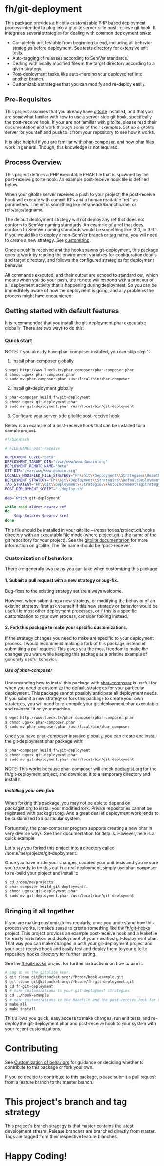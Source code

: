 # fh/git-deployment

This package provides a hightly customizable PHP based deployment process intended to plug into a gitolite server-side post-recieve git hook. It integrates several strategies for dealing with common deployment tasks:

- Completely unit testable from beginning to end, including all behavior strategies before deployment. See tests directory for extensive unit tests.
- Auto-tagging of releases according to SemVer standards.
- Dealing with locally modified files in the target directory according to a given strategy.
- Post-deployment tasks, like auto-merging your deployed ref into another branch.
- Customizable strategies that you can modify and re-deploy easily.

## Pre-Requisites

This project assumes that you already have [gitolite](http://gitolite.com/gitolite/index.html) installed, and that you are somewhat familar with how to use a server-side git hook, specifically the post-receive hook. If your are not familiar with gitolite, please read their documentation and work through some of their examples. Set up a gitolite server for yourself and push to it from your repository to see how it works.

It is also helpful if you are familiar with [phar-composer](https://github.com/clue/phar-composer), and how phar files work in general. Though, this knowledge is not required.

## Process Overview

This project defines a PHP executable PHAR file that is spawned by the post-receive gitolite hook. An example post-receive hook file is defined below.

When your gitolite server receives a push to your project, the post-receive hook will execute with commit ID's and a human readable "ref" as parameters. The ref is something like refs/heads/branchname, or refs/tags/tagname.

The default deployment strategy will not deploy any ref that does not conform to SemVer naming standards. An example of a ref that does conform to SemVer naming standards would be something like: 3.0, or 3.0.1. If you would like to deploy a non-SemVer branch or tag name, you will need to create a new strategy. See [customizing](#markdown-header-customization-of-behaviors).

Once a push is received and the hook spawns git-deployment, this package goes to work by reading the environment variables for configuration details and target directory, and follows the configured strategies for deployment behavior.

All commands executed, and their output are echoed to standard out, which means when you do your push, the remote will respond with a print out of all deployment activity that is happening during deployment. So you can be immediately aware of how the deployment is going, and any problems the process might have encountered.

## Getting started with default features

It is recommended that you install the git-deployment.phar executable globally. There are two ways to do this:

### Quick start

NOTE: If you already have phar-composer installed, you can skip step 1:

1. Install phar-composer globally
```sh
$ wget http://www.lueck.tv/phar-composer/phar-composer.phar
$ chmod ugo+x phar-composer.phar
$ sudo mv phar-composer.phar /usr/local/bin/phar-composer
```
2. Install git-deployment globally
```sh
$ phar-composer build fh/git-deployment
$ chmod ugo+x git-deployment.phar
$ sudo mv git-deployment.phar /usr/local/bin/git-deployment
```
3. Configure your server-side gitolite post-receive hook

Below is an example of a post-receive hook that can be installed for a sample project.

```sh
#!/bin/bash

# FILE NAME: post-receive

DEPLOYMENT_LEVEL="beta"
DEPLOYMENT_TARGET_DIR="/var/www/www.domain.org"
DEPLOYMENT_REMOTE_NAME="beta"
GIT_DIR="/var/www/www.domain.org"
LOCALLY_MODIFIED_FILE_STRATEGY="Fh\\Git\\Deployment\\Strategies\\ResetLocallyModifiedFileStrategy"
DEPLOYMENT_STRATEGY="Fh\\Git\\Deployment\\Strategies\\DefaultDeploymentStrategy"
TAG_STRATEGY="Fh\\Git\\Deployment\\Strategies\\AutoIncrementTagStrategy"
POST_DEPLOYMENT_SCRIPT="./deploy.sh"

dep=`which git-deployment`

while read oldrev newrev ref
do
    $dep $oldrev $newrev $ref
done
```

This file should be installed in your gitolite ~/repositories/project.git/hooks directory with an executable file mode (where project.git is the name of the git repository for your project). See the [gitolite documentation](http://gitolite.com/gitolite/index.html) for more information on gitolite. The file name should be "post-receive".

### Customization of behaviors

There are generally two paths you can take when customizing this package:

#### 1. Submit a pull request with a new strategy or bug-fix.

Bug-fixes to the existing strategy set are always welcome.

However, when submitting a new strategy, or modifying the behavior of an existing strategy, first ask yourself if this new strategy or behavior would be useful to most other deployment processes, or if this is a specific customization to your own process, consider forking instead.

#### 2. Fork this package to make your specific customizations.

If the strategy changes you need to make are specific to your deployment process. I would recommend making a fork of this package instead of submitting a pull request. This gives you the most freedom to make the changes you want while keeping this package as a pristine example of generally useful behavior.

##### Use of phar-composer

Understanding how to install this package with [phar-composer](https://github.com/clue/phar-composer) is useful for when you need to customize the default strategies for your particular deployment. This package cannot possibly anticipate all deployment needs. If you submit a new strategy or fork this package to create your own strategies, you will need to re-compile your git-deployment.phar executable and re-install it on your machine.

```sh
$ wget http://www.lueck.tv/phar-composer/phar-composer.phar
$ chmod ugo+x phar-composer.phar
$ sudo mv phar-composer.phar /usr/local/bin/phar-composer
```

Once you have phar-composer installed globally, you can create and install the git-deployment.phar package with:

```sh
$ phar-composer build fh/git-deployment
$ chmod ugo+x git-deployment.phar
$ sudo mv git-deployment.phar /usr/local/bin/git-deployment
```

NOTE: This works because phar-composer will check [packagist.org](http://packagist.org) for the fh/git-deployment project, and download it to a temporary directory and install it.

##### Installing your own fork

When forking this package, you may not be able to depend on packagist.org to install your modified fork. Private repositories cannot be registered with packagist.org. And a great deal of deployment work tends to be customized to a particular system.

Fortunately, the phar-composer program supports creating a new phar in very diverse ways. See their documentation for details. However, here is a quick example:

Let's say you forked this project into a directory called /home/me/projects/git-deployment.

Once you have made your changes, updated your unit tests and you're sure you're ready to try this out in a real deployment, simply use phar-composer to re-build your project and install it:

```sh
$ cd /home/me/projects
$ phar-composer build git-deployment/.
$ chmod ugo+x git-deployment.phar
$ sudo mv git-deployment.phar /usr/local/bin/git-deployment
```

## Bringing it all together

If you are making customizatoins regularly, once you understand how this process works, it makes sense to create something like the [fh/git-hooks](https://bitbucket.org/jon_watson/fh-git-hooks) project. This project provides an example post-receive hook and a Makefile for easily installation and deployment of your modified git-deployment phar. That way you can make changes in both your git-deployment project and your post-receive hook and easily test and deploy them to your gitolite repository hooks directory for further testing.

See the [fh/git-hooks](https://bitbucket.org/jon_watson/fh-git-hooks) project for further instructions on how to use it.

```sh
# Log in as the gitolite user
$ git clone git@bitbucket.org:/fhcode/hook-example.git
$ git clone git@bitbucket.org:/fhcode/fh-git-deployment.git
$ cd fh-git-deployment
$ # make customizations to your git-deployment strategies
$ cd ../hook-example
$ # make customizations to the Makefile and the post-receive hook for my project
$ make all
$ make install
```

This allows you quick, easy access to make changes, run unit tests, and re-deploy the git-deployment.phar and post-receive hook to your system with your recent customizations.

# Contributing

See [Customization of behaviors](#markdown-header-customization-of-behaviors) for guidance on deciding whether to contribute to this package or fork your own.

If you do decide to contribute to this package, please submit a pull request from a feature branch to the master branch.

# This project's branch and tag strategy

This project's branch stragegy is that master contains the latest development stream. Release branches are branched directly from master. Tags are tagged from their respective feature branches.

# Happy Coding!

